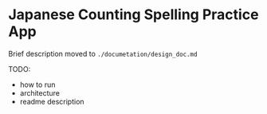 # Japanese Counting Spelling Practice App
Brief description moved to `./documetation/design_doc.md`

TODO:
- how to run
- architecture
- readme description